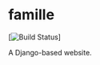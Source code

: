 famille
=======

[![Build Status](https://circleci.com/gh/m-vdb/famille.png?circle-token=b97436c65814924e9ccfb23be5df873c537f8f52)]

A Django-based website.
